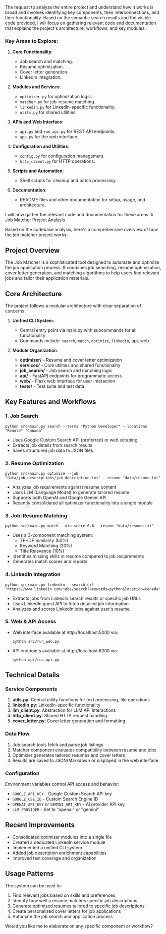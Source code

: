 The request to analyze the entire project and understand how it works is broad and involves identifying key components, their interconnections, and their functionality. Based on the semantic search results and the visible code provided, I will focus on gathering relevant code and documentation that explains the project's architecture, workflows, and key modules.

### Key Areas to Explore:
1. **Core Functionality**:
   - Job search and matching.
   - Resume optimization.
   - Cover letter generation.
   - LinkedIn integration.

2. **Modules and Services**:
   - `optimizer.py` for optimization logic.
   - `matcher.py` for job-resume matching.
   - `linkedin.py` for LinkedIn-specific functionality.
   - `utils.py` for shared utilities.

3. **APIs and Web Interface**:
   - `api.py` and `run_api.py` for REST API endpoints.
   - `app.py` for the web interface.

4. **Configuration and Utilities**:
   - `config.py` for configuration management.
   - `http_client.py` for HTTP operations.

5. **Scripts and Automation**:
   - Shell scripts for cleanup and batch processing.

6. **Documentation**:
   - README files and other documentation for setup, usage, and architecture.

I will now gather the relevant code and documentation for these areas. # Job Matcher Project Analysis

Based on the codebase analysis, here's a comprehensive overview of how the job matcher project works:

## Project Overview

The Job Matcher is a sophisticated tool designed to automate and optimize the job application process. It combines job searching, resume optimization, cover letter generation, and matching algorithms to help users find relevant jobs and tailor their application materials.

## Core Architecture

The project follows a modular architecture with clear separation of concerns:

1. **Unified CLI System**: 
   - Central entry point via main.py with subcommands for all functionality
   - Commands include: `search`, `match`, `optimize`, `linkedin`, api, web

2. **Module Organization**:
   - **optimizer/** - Resume and cover letter optimization
   - **services/** - Core utilities and shared functionality
   - **job_search/** - Job search and matching logic
   - **api/** - FastAPI endpoints for programmatic access
   - **web/** - Flask web interface for user interaction
   - **tests/** - Test suite and test data

## Key Features and Workflows

### 1. Job Search

```
python src/main.py search --terms "Python Developer" --locations "Remote" "Canada"
```

- Uses Google Custom Search API (preferred) or web scraping
- Extracts job details from search results
- Saves structured job data to JSON files

### 2. Resume Optimization

```
python src/main.py optimize --job "data/job_descriptions/job_description.txt" --resume "data/resume.txt"
```

- Analyzes job requirements against resume content
- Uses LLM (Language Model) to generate tailored resume
- Supports both OpenAI and Google Gemini API
- Recently consolidated all optimizer functionality into a single module

### 3. Job-Resume Matching

```
python src/main.py match --min-score 0.6 --resume "data/resume.txt"
```

- Uses a 3-component matching system:
  - TF-IDF Similarity (60%)
  - Keyword Matching (30%)
  - Title Relevance (10%)
- Identifies missing skills in resume compared to job requirements
- Generates match scores and reports

### 4. LinkedIn Integration

```
python src/main.py linkedin --search-url "https://www.linkedin.com/jobs/search?keywords=python&location=canada"
```

- Extracts jobs from LinkedIn search results or specific job URLs
- Uses LinkedIn guest API to fetch detailed job information
- Analyzes and scores LinkedIn jobs against user's resume

### 5. Web & API Access

- Web interface available at http://localhost:5000 via:
  ```
  python src/run_web.py
  ```
- API endpoints available at http://localhost:8000 via:
  ```
  python api/run_api.py
  ```

## Technical Details

### Service Components

1. **utils.py**: Central utility functions for text processing, file operations
2. **linkedin.py**: LinkedIn-specific functionality
3. **llm_client.py**: Abstraction for LLM API interactions
4. **http_client.py**: Shared HTTP request handling
5. **cover_letter.py**: Cover letter generation and formatting

### Data Flow

1. Job search tools fetch and parse job listings
2. Matcher component evaluates compatibility between resume and jobs
3. Optimizer generates tailored resumes and cover letters
4. Results are saved to JSON/Markdown or displayed in the web interface

### Configuration

Environment variables control API access and behavior:
- `GOOGLE_API_KEY` - Google Custom Search API key
- `GOOGLE_CSE_ID` - Custom Search Engine ID
- `OPENAI_API_KEY` or `GEMINI_API_KEY` - AI provider API key
- `LLM_PROVIDER` - Set to "openai" or "gemini"

## Recent Improvements

- Consolidated optimizer modules into a single file
- Created a dedicated LinkedIn service module
- Implemented a unified CLI system
- Added job description enrichment capabilities
- Improved test coverage and organization

## Usage Patterns

The system can be used to:
1. Find relevant jobs based on skills and preferences
2. Identify how well a resume matches specific job descriptions
3. Generate optimized resumes tailored to specific job descriptions
4. Create personalized cover letters for job applications
5. Automate the job search and application process

Would you like me to elaborate on any specific component or workflow?